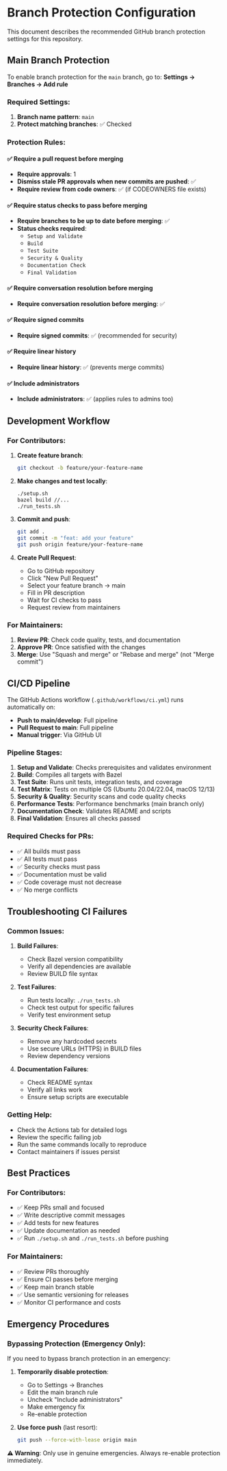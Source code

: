 # Branch Protection Configuration

This document describes the recommended GitHub branch protection settings for this repository.

## Main Branch Protection

To enable branch protection for the `main` branch, go to:
**Settings → Branches → Add rule**

### Required Settings:

1. **Branch name pattern**: `main`
2. **Protect matching branches**: ✅ Checked

### Protection Rules:

#### ✅ Require a pull request before merging
- **Require approvals**: 1
- **Dismiss stale PR approvals when new commits are pushed**: ✅
- **Require review from code owners**: ✅ (if CODEOWNERS file exists)

#### ✅ Require status checks to pass before merging
- **Require branches to be up to date before merging**: ✅
- **Status checks required**:
  - `Setup and Validate`
  - `Build`
  - `Test Suite`
  - `Security & Quality`
  - `Documentation Check`
  - `Final Validation`

#### ✅ Require conversation resolution before merging
- **Require conversation resolution before merging**: ✅

#### ✅ Require signed commits
- **Require signed commits**: ✅ (recommended for security)

#### ✅ Require linear history
- **Require linear history**: ✅ (prevents merge commits)

#### ✅ Include administrators
- **Include administrators**: ✅ (applies rules to admins too)

## Development Workflow

### For Contributors:

1. **Create feature branch**:
   ```bash
   git checkout -b feature/your-feature-name
   ```

2. **Make changes and test locally**:
   ```bash
   ./setup.sh
   bazel build //...
   ./run_tests.sh
   ```

3. **Commit and push**:
   ```bash
   git add .
   git commit -m "feat: add your feature"
   git push origin feature/your-feature-name
   ```

4. **Create Pull Request**:
   - Go to GitHub repository
   - Click "New Pull Request"
   - Select your feature branch → main
   - Fill in PR description
   - Wait for CI checks to pass
   - Request review from maintainers

### For Maintainers:

1. **Review PR**: Check code quality, tests, and documentation
2. **Approve PR**: Once satisfied with the changes
3. **Merge**: Use "Squash and merge" or "Rebase and merge" (not "Merge commit")

## CI/CD Pipeline

The GitHub Actions workflow (`.github/workflows/ci.yml`) runs automatically on:

- **Push to main/develop**: Full pipeline
- **Pull Request to main**: Full pipeline
- **Manual trigger**: Via GitHub UI

### Pipeline Stages:

1. **Setup and Validate**: Checks prerequisites and validates environment
2. **Build**: Compiles all targets with Bazel
3. **Test Suite**: Runs unit tests, integration tests, and coverage
4. **Test Matrix**: Tests on multiple OS (Ubuntu 20.04/22.04, macOS 12/13)
5. **Security & Quality**: Security scans and code quality checks
6. **Performance Tests**: Performance benchmarks (main branch only)
7. **Documentation Check**: Validates README and scripts
8. **Final Validation**: Ensures all checks passed

### Required Checks for PRs:

- ✅ All builds must pass
- ✅ All tests must pass
- ✅ Security checks must pass
- ✅ Documentation must be valid
- ✅ Code coverage must not decrease
- ✅ No merge conflicts

## Troubleshooting CI Failures

### Common Issues:

1. **Build Failures**:
   - Check Bazel version compatibility
   - Verify all dependencies are available
   - Review BUILD file syntax

2. **Test Failures**:
   - Run tests locally: `./run_tests.sh`
   - Check test output for specific failures
   - Verify test environment setup

3. **Security Check Failures**:
   - Remove any hardcoded secrets
   - Use secure URLs (HTTPS) in BUILD files
   - Review dependency versions

4. **Documentation Failures**:
   - Check README syntax
   - Verify all links work
   - Ensure setup scripts are executable

### Getting Help:

- Check the Actions tab for detailed logs
- Review the specific failing job
- Run the same commands locally to reproduce
- Contact maintainers if issues persist

## Best Practices

### For Contributors:

- ✅ Keep PRs small and focused
- ✅ Write descriptive commit messages
- ✅ Add tests for new features
- ✅ Update documentation as needed
- ✅ Run `./setup.sh` and `./run_tests.sh` before pushing

### For Maintainers:

- ✅ Review PRs thoroughly
- ✅ Ensure CI passes before merging
- ✅ Keep main branch stable
- ✅ Use semantic versioning for releases
- ✅ Monitor CI performance and costs

## Emergency Procedures

### Bypassing Protection (Emergency Only):

If you need to bypass branch protection in an emergency:

1. **Temporarily disable protection**:
   - Go to Settings → Branches
   - Edit the main branch rule
   - Uncheck "Include administrators"
   - Make emergency fix
   - Re-enable protection

2. **Use force push** (last resort):
   ```bash
   git push --force-with-lease origin main
   ```

**⚠️ Warning**: Only use in genuine emergencies. Always re-enable protection immediately.
